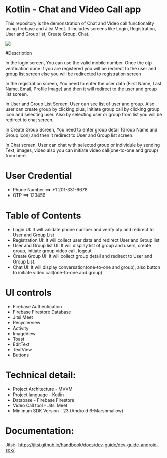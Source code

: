 # Kotlin - Chat and Video Call app
This repository is the demonstration of Chat and Video call functionality using firebase and Jitsi Meet. It includes screens like Login, Registration, User and Group list, Create Group, Chat.


![](https://github.com/TOPSinfo/Jitsi-Video-call-Android/blob/master/media/kotlin_sample.gif)



#Description

In the login screen, You can use the valid mobile number. Once the otp verification done if you are registered you will be redirect to the user and group list screen else you will be redirected to registration screen

In the registration screen, You need to enter the user data (First Name, Last Name, Email, Profile Image) and then it will redirect to the user and group list screen.

In User and Group List Screen, User can see list of user and group. Also user can create group by clicking plus, Initiate group call by clicking group icon and selecting user. Also by selecting user or group from list you will be redirect to chat screen.

In Create Group Screen, You need to enter group detail (Group Name and Group Icon) and then it redirect to User and Group list screen.

In Chat screen, User can chat with selected group or individule by sending Text, images, video also you can initiate video call(one-to-one and group) from here.

# User Credential

- Phone Number    ==>    +1 201-331-6678
- OTP             ==>    123456

# Table of Contents

- Login UI: It will validate phone number and verify otp and redirect to User and Group List
- Registration UI: It will collect user data and redirect User and Group list
- User and Group list UI: It will display list of group and users, create group, initiate group video call, logout
- Create Group UI: It will collect group detail and redirect to User and Group List.
- Chat UI: It will display conversation(one-to-one and group), also button to initiate video call(one-to-one and group)

# UI controls

- Firebase Authentication
- Firebase Firestore Database
- Jitsi Meet
- Recyclerview
- Activity
- ImageView
- Toast
- EditText
- TextView
- Buttons

# Technical detail:

- Project Architecture - MVVM
- Project language - Kotlin
- Database - Firebase Firestore
- Video Call tool - Jitsi Meet
- Minimum SDK Version - 23 (Android 6-Marshmallow)


# Documentation:

Jitsi:- https://jitsi.github.io/handbook/docs/dev-guide/dev-guide-android-sdk/


